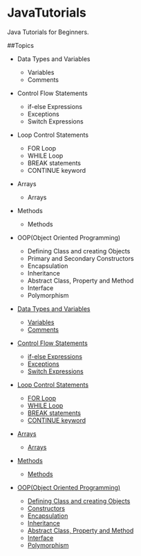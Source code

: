 # JavaTutorials
Java Tutorials for Beginners.


##Topics
* Data Types and Variables
    * Variables
    * Comments
    
* Control Flow Statements
    * if-else Expressions
    * Exceptions
    * Switch Expressions
    
* Loop Control Statements
    * FOR Loop
    * WHILE Loop
    * BREAK statements
    * CONTINUE keyword
    
* Arrays
    * Arrays
    
* Methods
    * Methods
    
* OOP(Object Oriented Programming)
    * Defining Class and creating Objects
    * Primary and Secondary Constructors
    * Encapsulation
    * Inheritance
    * Abstract Class, Property and Method
    * Interface
    * Polymorphism
    
* [Data Types and Variables](https://github.com/zozancan/JavaTutorials/tree/1-DataTypesAndVariables)
    * [Variables](https://github.com/zozancan/JavaTutorials/blob/1-DataTypesAndVariables/src/DataTypesAndVariables/Variables.java)
    * [Comments](https://github.com/zozancan/JavaTutorials/blob/1-DataTypesAndVariables/src/DataTypesAndVariables/Comments.java)
    
* [Control Flow Statements](https://github.com/zozancan/JavaTutorials/blob/2-ControlFlowStatements/src/DataTypesAndVariables/Comments.java)
    * [if-else Expressions](https://github.com/zozancan/JavaTutorials/blob/2-ControlFlowStatements/src/ControlFlowStatements/IfElse.java)
    * [Exceptions](https://github.com/zozancan/JavaTutorials/blob/2-ControlFlowStatements/src/ControlFlowStatements/Exceptions.java)
    * [Switch Expressions](https://github.com/zozancan/JavaTutorials/blob/2-ControlFlowStatements/src/ControlFlowStatements/Switch.java)
    
* [Loop Control Statements](https://github.com/zozancan/JavaTutorials/tree/3-LoopControlStatements/src/LoopControlStatements)
    * [FOR Loop](https://github.com/zozancan/JavaTutorials/blob/3-LoopControlStatements/src/LoopControlStatements/ForLoop.java)
    * [WHILE Loop](https://github.com/zozancan/JavaTutorials/blob/3-LoopControlStatements/src/LoopControlStatements/WhileLoop.java)
    * [BREAK statements](https://github.com/zozancan/JavaTutorials/blob/3-LoopControlStatements/src/LoopControlStatements/BreakContinue.java)
    * [CONTINUE keyword](https://github.com/zozancan/JavaTutorials/blob/3-LoopControlStatements/src/LoopControlStatements/BreakContinue.java)
    
* [Arrays](https://github.com/zozancan/JavaTutorials/tree/4-Arrays/src/Arrays)
    * [Arrays](https://github.com/zozancan/JavaTutorials/blob/4-Arrays/src/Arrays/Arrays.java)
    
* [Methods](https://github.com/zozancan/JavaTutorials/tree/5-Methods/src/Methods)
    * [Methods](https://github.com/zozancan/JavaTutorials/blob/5-Methods/src/Methods/Methods.java)
    
* [OOP(Object Oriented Programming)](https://github.com/zozancan/JavaTutorials/tree/6-ObjectOrientedProgramming(OOP)/src/ObjectOrientedProgramming)
    * [Defining Class and creating Objects](https://github.com/zozancan/JavaTutorials/tree/6-ObjectOrientedProgramming(OOP)/src/ObjectOrientedProgramming/Classes)
    * [Constructors](https://github.com/zozancan/JavaTutorials/tree/6-ObjectOrientedProgramming(OOP)/src/ObjectOrientedProgramming/Constructors)
    * [Encapsulation](https://github.com/zozancan/JavaTutorials/tree/6-ObjectOrientedProgramming(OOP)/src/ObjectOrientedProgramming/Encapsulation)
    * [Inheritance](https://github.com/zozancan/JavaTutorials/tree/6-ObjectOrientedProgramming(OOP)/src/ObjectOrientedProgramming/Inheritance)
    * [Abstract Class, Property and Method](https://github.com/zozancan/JavaTutorials/tree/6-ObjectOrientedProgramming(OOP)/src/ObjectOrientedProgramming/Abstract)
    * [Interface](https://github.com/zozancan/JavaTutorials/tree/6-ObjectOrientedProgramming(OOP)/src/ObjectOrientedProgramming/Interface)
    * [Polymorphism](https://github.com/zozancan/JavaTutorials/tree/6-ObjectOrientedProgramming(OOP)/src/ObjectOrientedProgramming/Polymorphism)
